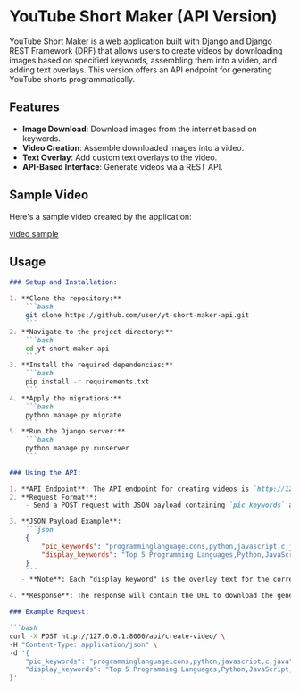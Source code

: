 # YouTube Short Maker (API Version)

YouTube Short Maker is a web application built with Django and Django REST Framework (DRF) that allows users to create videos by downloading images based on specified keywords, assembling them into a video, and adding text overlays. This version offers an API endpoint for generating YouTube shorts programmatically.

## Features

- **Image Download**: Download images from the internet based on keywords.
- **Video Creation**: Assemble downloaded images into a video.
- **Text Overlay**: Add custom text overlays to the video.
- **API-Based Interface**: Generate videos via a REST API.

## Sample Video

Here's a sample video created by the application:

[video sample](https://github.com/legerise/ytshortmaker/raw/master/done/Top%205%20Programming%20Languages.mp4)

## Usage

```markdown
### Setup and Installation:

1. **Clone the repository:**
    ```bash
    git clone https://github.com/user/yt-short-maker-api.git
    ```
2. **Navigate to the project directory:**
    ```bash
    cd yt-short-maker-api
    ```
3. **Install the required dependencies:**
    ```bash
    pip install -r requirements.txt
    ```
4. **Apply the migrations:**
    ```bash
    python manage.py migrate
    ```
5. **Run the Django server:**
    ```bash
    python manage.py runserver
    ```

### Using the API:

1. **API Endpoint**: The API endpoint for creating videos is `http://127.0.0.1:8000/api/create-video/`.
2. **Request Format**:
    - Send a POST request with JSON payload containing `pic_keywords` and `display_keywords`.

3. **JSON Payload Example**:
    ```json
    {
        "pic_keywords": "programminglanguageicons,python,javascript,c,java",
        "display_keywords": "Top 5 Programming Languages,Python,JavaScript,C,Java"
    }
    ```
   - **Note**: Each "display keyword" is the overlay text for the corresponding "pic keyword." For example, if the pic keyword is `programminglanguageicons`, the display keyword might be `Top 5 Programming Languages`, meaning the image for `programminglanguageicons` will have the overlay text "Top 5 Programming Languages."

4. **Response**: The response will contain the URL to download the generated video.

### Example Request:

```bash
curl -X POST http://127.0.0.1:8000/api/create-video/ \
-H "Content-Type: application/json" \
-d '{
    "pic_keywords": "programminglanguageicons,python,javascript,c,java",
    "display_keywords": "Top 5 Programming Languages,Python,JavaScript,C,Java"
}'